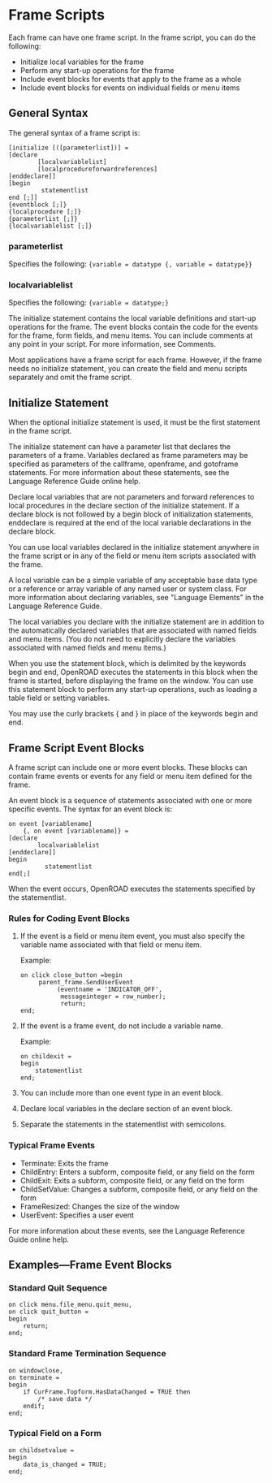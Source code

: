 # Frame Scripts

Each frame can have one frame script. In the frame script, you can do the following:

- Initialize local variables for the frame
- Perform any start-up operations for the frame
- Include event blocks for events that apply to the frame as a whole
- Include event blocks for events on individual fields or menu items

## General Syntax

The general syntax of a frame script is:

```
[initialize [([parameterlist])] =
[declare
        [localvariablelist]
        [localprocedureforwardreferences]
[enddeclare]]
[begin
         statementlist
end [;]]
{eventblock [;]}
{localprocedure [;]}
{parameterlist [;]}
{localvariablelist [;]}
```

### parameterlist

Specifies the following:
`{variable = datatype {, variable = datatype}}`

### localvariablelist

Specifies the following:
`{variable = datatype;}`

The initialize statement contains the local variable definitions and start-up operations for the frame. The event blocks contain the code for the events for the frame, form fields, and menu items. You can include comments at any point in your script. For more information, see Comments.

Most applications have a frame script for each frame. However, if the frame needs no initialize statement, you can create the field and menu scripts separately and omit the frame script.

## Initialize Statement

When the optional initialize statement is used, it must be the first statement in the frame script.

The initialize statement can have a parameter list that declares the parameters of a frame. Variables declared as frame parameters may be specified as parameters of the callframe, openframe, and gotoframe statements. For more information about these statements, see the Language Reference Guide online help.

Declare local variables that are not parameters and forward references to local procedures in the declare section of the initialize statement. If a declare block is not followed by a begin block of initialization statements, enddeclare is required at the end of the local variable declarations in the declare block.

You can use local variables declared in the initialize statement anywhere in the frame script or in any of the field or menu item scripts associated with the frame.

A local variable can be a simple variable of any acceptable base data type or a reference or array variable of any named user or system class. For more information about declaring variables, see "Language Elements" in the Language Reference Guide.

The local variables you declare with the initialize statement are in addition to the automatically declared variables that are associated with named fields and menu items. (You do not need to explicitly declare the variables associated with named fields and menu items.)

When you use the statement block, which is delimited by the keywords begin and end, OpenROAD executes the statements in this block when the frame is started, before displaying the frame on the window. You can use this statement block to perform any start-up operations, such as loading a table field or setting variables.

You may use the curly brackets { and } in place of the keywords begin and end.

## Frame Script Event Blocks

A frame script can include one or more event blocks. These blocks can contain frame events or events for any field or menu item defined for the frame.

An event block is a sequence of statements associated with one or more specific events. The syntax for an event block is:

```
on event [variablename]
    {, on event [variablename]} =
[declare
        localvariablelist
[enddeclare]]
begin
          statementlist
end[;]
```

When the event occurs, OpenROAD executes the statements specified by the statementlist.

### Rules for Coding Event Blocks

1. If the event is a field or menu item event, you must also specify the variable name associated with that field or menu item.

   Example:
   ```
   on click close_button =begin
        parent_frame.SendUserEvent
             (eventname = 'INDICATOR_OFF',
              messageinteger = row_number);
              return;
   end;
   ```

2. If the event is a frame event, do not include a variable name.

   Example:
   ```
   on childexit =
   begin
       statementlist
   end;
   ```

3. You can include more than one event type in an event block.

4. Declare local variables in the declare section of an event block.

5. Separate the statements in the statementlist with semicolons.

### Typical Frame Events

- Terminate: Exits the frame
- ChildEntry: Enters a subform, composite field, or any field on the form
- ChildExit: Exits a subform, composite field, or any field on the form
- ChildSetValue: Changes a subform, composite field, or any field on the form
- FrameResized: Changes the size of the window
- UserEvent: Specifies a user event

For more information about these events, see the Language Reference Guide online help.

## Examples—Frame Event Blocks

### Standard Quit Sequence

```
on click menu.file_menu.quit_menu,
on click quit_button =
begin
    return;
end;
```

### Standard Frame Termination Sequence

```
on windowclose,
on terminate =
begin
    if CurFrame.Topform.HasDataChanged = TRUE then
        /* save data */
    endif;
end;
```

### Typical Field on a Form

```
on childsetvalue =
begin
    data_is_changed = TRUE;
end;
```
